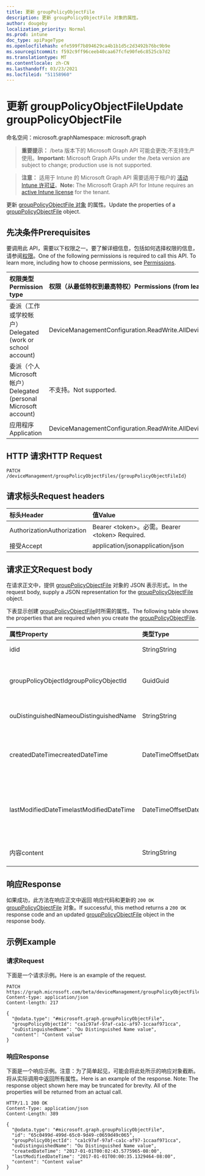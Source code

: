 ```yaml
---
title: 更新 groupPolicyObjectFile
description: 更新 groupPolicyObjectFile 对象的属性。
author: dougeby
localization_priority: Normal
ms.prod: intune
doc_type: apiPageType
ms.openlocfilehash: efe599f7b894629ca4b1b1d5c2d3492b76bc9b9e
ms.sourcegitcommit: f592c9ff96ceeb40caa67fcfe90fe6c8525cb7d2
ms.translationtype: MT
ms.contentlocale: zh-CN
ms.lasthandoff: 03/23/2021
ms.locfileid: "51158960"
---
```

# <a name="update-grouppolicyobjectfile"></a><span data-ttu-id="7c27e-103">更新 groupPolicyObjectFile</span><span class="sxs-lookup"><span data-stu-id="7c27e-103">Update groupPolicyObjectFile</span></span>

<span data-ttu-id="7c27e-104">命名空间：microsoft.graph</span><span class="sxs-lookup"><span data-stu-id="7c27e-104">Namespace: microsoft.graph</span></span>

> <span data-ttu-id="7c27e-105">**重要提示：** /beta 版本下的 Microsoft Graph API 可能会更改;不支持生产使用。</span><span class="sxs-lookup"><span data-stu-id="7c27e-105">**Important:** Microsoft Graph APIs under the /beta version are subject to change; production use is not supported.</span></span>

> <span data-ttu-id="7c27e-106">**注意：** 适用于 Intune 的 Microsoft Graph API 需要适用于租户的 [活动 Intune 许可证](https://go.microsoft.com/fwlink/?linkid=839381)。</span><span class="sxs-lookup"><span data-stu-id="7c27e-106">**Note:** The Microsoft Graph API for Intune requires an [active Intune license](https://go.microsoft.com/fwlink/?linkid=839381) for the tenant.</span></span>

<span data-ttu-id="7c27e-107">更新 [groupPolicyObjectFile 对象](../resources/intune-gpanalyticsservice-grouppolicyobjectfile.md) 的属性。</span><span class="sxs-lookup"><span data-stu-id="7c27e-107">Update the properties of a [groupPolicyObjectFile](../resources/intune-gpanalyticsservice-grouppolicyobjectfile.md) object.</span></span>

## <a name="prerequisites"></a><span data-ttu-id="7c27e-108">先决条件</span><span class="sxs-lookup"><span data-stu-id="7c27e-108">Prerequisites</span></span>
<span data-ttu-id="7c27e-p101">要调用此 API，需要以下权限之一。要了解详细信息，包括如何选择权限的信息，请参阅[权限](/graph/permissions-reference)。</span><span class="sxs-lookup"><span data-stu-id="7c27e-p101">One of the following permissions is required to call this API. To learn more, including how to choose permissions, see [Permissions](/graph/permissions-reference).</span></span>

|<span data-ttu-id="7c27e-111">权限类型</span><span class="sxs-lookup"><span data-stu-id="7c27e-111">Permission type</span></span>|<span data-ttu-id="7c27e-112">权限（从最低特权到最高特权）</span><span class="sxs-lookup"><span data-stu-id="7c27e-112">Permissions (from least to most privileged)</span></span>|
|:---|:---|
|<span data-ttu-id="7c27e-113">委派（工作或学校帐户）</span><span class="sxs-lookup"><span data-stu-id="7c27e-113">Delegated (work or school account)</span></span>|<span data-ttu-id="7c27e-114">DeviceManagementConfiguration.ReadWrite.All</span><span class="sxs-lookup"><span data-stu-id="7c27e-114">DeviceManagementConfiguration.ReadWrite.All</span></span>|
|<span data-ttu-id="7c27e-115">委派（个人 Microsoft 帐户）</span><span class="sxs-lookup"><span data-stu-id="7c27e-115">Delegated (personal Microsoft account)</span></span>|<span data-ttu-id="7c27e-116">不支持。</span><span class="sxs-lookup"><span data-stu-id="7c27e-116">Not supported.</span></span>|
|<span data-ttu-id="7c27e-117">应用程序</span><span class="sxs-lookup"><span data-stu-id="7c27e-117">Application</span></span>|<span data-ttu-id="7c27e-118">DeviceManagementConfiguration.ReadWrite.All</span><span class="sxs-lookup"><span data-stu-id="7c27e-118">DeviceManagementConfiguration.ReadWrite.All</span></span>|

## <a name="http-request"></a><span data-ttu-id="7c27e-119">HTTP 请求</span><span class="sxs-lookup"><span data-stu-id="7c27e-119">HTTP Request</span></span>
<!-- {
  "blockType": "ignored"
}
-->
``` http
PATCH /deviceManagement/groupPolicyObjectFiles/{groupPolicyObjectFileId}
```

## <a name="request-headers"></a><span data-ttu-id="7c27e-120">请求标头</span><span class="sxs-lookup"><span data-stu-id="7c27e-120">Request headers</span></span>
|<span data-ttu-id="7c27e-121">标头</span><span class="sxs-lookup"><span data-stu-id="7c27e-121">Header</span></span>|<span data-ttu-id="7c27e-122">值</span><span class="sxs-lookup"><span data-stu-id="7c27e-122">Value</span></span>|
|:---|:---|
|<span data-ttu-id="7c27e-123">Authorization</span><span class="sxs-lookup"><span data-stu-id="7c27e-123">Authorization</span></span>|<span data-ttu-id="7c27e-124">Bearer &lt;token&gt;。必需。</span><span class="sxs-lookup"><span data-stu-id="7c27e-124">Bearer &lt;token&gt; Required.</span></span>|
|<span data-ttu-id="7c27e-125">接受</span><span class="sxs-lookup"><span data-stu-id="7c27e-125">Accept</span></span>|<span data-ttu-id="7c27e-126">application/json</span><span class="sxs-lookup"><span data-stu-id="7c27e-126">application/json</span></span>|

## <a name="request-body"></a><span data-ttu-id="7c27e-127">请求正文</span><span class="sxs-lookup"><span data-stu-id="7c27e-127">Request body</span></span>
<span data-ttu-id="7c27e-128">在请求正文中，提供 [groupPolicyObjectFile](../resources/intune-gpanalyticsservice-grouppolicyobjectfile.md) 对象的 JSON 表示形式。</span><span class="sxs-lookup"><span data-stu-id="7c27e-128">In the request body, supply a JSON representation for the [groupPolicyObjectFile](../resources/intune-gpanalyticsservice-grouppolicyobjectfile.md) object.</span></span>

<span data-ttu-id="7c27e-129">下表显示创建 [groupPolicyObjectFile](../resources/intune-gpanalyticsservice-grouppolicyobjectfile.md)时所需的属性。</span><span class="sxs-lookup"><span data-stu-id="7c27e-129">The following table shows the properties that are required when you create the [groupPolicyObjectFile](../resources/intune-gpanalyticsservice-grouppolicyobjectfile.md).</span></span>

|<span data-ttu-id="7c27e-130">属性</span><span class="sxs-lookup"><span data-stu-id="7c27e-130">Property</span></span>|<span data-ttu-id="7c27e-131">类型</span><span class="sxs-lookup"><span data-stu-id="7c27e-131">Type</span></span>|<span data-ttu-id="7c27e-132">说明</span><span class="sxs-lookup"><span data-stu-id="7c27e-132">Description</span></span>|
|:---|:---|:---|
|<span data-ttu-id="7c27e-133">id</span><span class="sxs-lookup"><span data-stu-id="7c27e-133">id</span></span>|<span data-ttu-id="7c27e-134">String</span><span class="sxs-lookup"><span data-stu-id="7c27e-134">String</span></span>|<span data-ttu-id="7c27e-135">尚未记录</span><span class="sxs-lookup"><span data-stu-id="7c27e-135">Not yet documented</span></span>|
|<span data-ttu-id="7c27e-136">groupPolicyObjectId</span><span class="sxs-lookup"><span data-stu-id="7c27e-136">groupPolicyObjectId</span></span>|<span data-ttu-id="7c27e-137">Guid</span><span class="sxs-lookup"><span data-stu-id="7c27e-137">Guid</span></span>|<span data-ttu-id="7c27e-138">GPO Xml 内容的组策略对象 GUID</span><span class="sxs-lookup"><span data-stu-id="7c27e-138">The Group Policy Object GUID from GPO Xml content</span></span>|
|<span data-ttu-id="7c27e-139">ouDistinguishedName</span><span class="sxs-lookup"><span data-stu-id="7c27e-139">ouDistinguishedName</span></span>|<span data-ttu-id="7c27e-140">String</span><span class="sxs-lookup"><span data-stu-id="7c27e-140">String</span></span>|<span data-ttu-id="7c27e-141">OU 的可分辨名称。</span><span class="sxs-lookup"><span data-stu-id="7c27e-141">The distinguished name of the OU.</span></span>|
|<span data-ttu-id="7c27e-142">createdDateTime</span><span class="sxs-lookup"><span data-stu-id="7c27e-142">createdDateTime</span></span>|<span data-ttu-id="7c27e-143">DateTimeOffset</span><span class="sxs-lookup"><span data-stu-id="7c27e-143">DateTimeOffset</span></span>|<span data-ttu-id="7c27e-144">首次上载 GroupPolicy 的日期和时间。</span><span class="sxs-lookup"><span data-stu-id="7c27e-144">The date and time at which the GroupPolicy was first uploaded.</span></span>|
|<span data-ttu-id="7c27e-145">lastModifiedDateTime</span><span class="sxs-lookup"><span data-stu-id="7c27e-145">lastModifiedDateTime</span></span>|<span data-ttu-id="7c27e-146">DateTimeOffset</span><span class="sxs-lookup"><span data-stu-id="7c27e-146">DateTimeOffset</span></span>|<span data-ttu-id="7c27e-147">上次修改 GroupPolicyObjectFile 的日期和时间。</span><span class="sxs-lookup"><span data-stu-id="7c27e-147">The date and time at which the GroupPolicyObjectFile was last modified.</span></span>|
|<span data-ttu-id="7c27e-148">内容</span><span class="sxs-lookup"><span data-stu-id="7c27e-148">content</span></span>|<span data-ttu-id="7c27e-149">String</span><span class="sxs-lookup"><span data-stu-id="7c27e-149">String</span></span>|<span data-ttu-id="7c27e-150">组策略对象文件内容。</span><span class="sxs-lookup"><span data-stu-id="7c27e-150">The Group Policy Object file content.</span></span>|



## <a name="response"></a><span data-ttu-id="7c27e-151">响应</span><span class="sxs-lookup"><span data-stu-id="7c27e-151">Response</span></span>
<span data-ttu-id="7c27e-152">如果成功，此方法在响应正文中返回 响应代码和更新的 `200 OK` [groupPolicyObjectFile](../resources/intune-gpanalyticsservice-grouppolicyobjectfile.md) 对象。</span><span class="sxs-lookup"><span data-stu-id="7c27e-152">If successful, this method returns a `200 OK` response code and an updated [groupPolicyObjectFile](../resources/intune-gpanalyticsservice-grouppolicyobjectfile.md) object in the response body.</span></span>

## <a name="example"></a><span data-ttu-id="7c27e-153">示例</span><span class="sxs-lookup"><span data-stu-id="7c27e-153">Example</span></span>

### <a name="request"></a><span data-ttu-id="7c27e-154">请求</span><span class="sxs-lookup"><span data-stu-id="7c27e-154">Request</span></span>
<span data-ttu-id="7c27e-155">下面是一个请求示例。</span><span class="sxs-lookup"><span data-stu-id="7c27e-155">Here is an example of the request.</span></span>
``` http
PATCH https://graph.microsoft.com/beta/deviceManagement/groupPolicyObjectFiles/{groupPolicyObjectFileId}
Content-type: application/json
Content-length: 217

{
  "@odata.type": "#microsoft.graph.groupPolicyObjectFile",
  "groupPolicyObjectId": "ca1c97af-97af-ca1c-af97-1ccaaf971cca",
  "ouDistinguishedName": "Ou Distinguished Name value",
  "content": "Content value"
}
```

### <a name="response"></a><span data-ttu-id="7c27e-156">响应</span><span class="sxs-lookup"><span data-stu-id="7c27e-156">Response</span></span>
<span data-ttu-id="7c27e-p102">下面是一个响应示例。注意：为了简单起见，可能会将此处所示的响应对象截断。将从实际调用中返回所有属性。</span><span class="sxs-lookup"><span data-stu-id="7c27e-p102">Here is an example of the response. Note: The response object shown here may be truncated for brevity. All of the properties will be returned from an actual call.</span></span>
``` http
HTTP/1.1 200 OK
Content-Type: application/json
Content-Length: 389

{
  "@odata.type": "#microsoft.graph.groupPolicyObjectFile",
  "id": "65c0499d-499d-65c0-9d49-c0659d49c065",
  "groupPolicyObjectId": "ca1c97af-97af-ca1c-af97-1ccaaf971cca",
  "ouDistinguishedName": "Ou Distinguished Name value",
  "createdDateTime": "2017-01-01T00:02:43.5775965-08:00",
  "lastModifiedDateTime": "2017-01-01T00:00:35.1329464-08:00",
  "content": "Content value"
}
```




